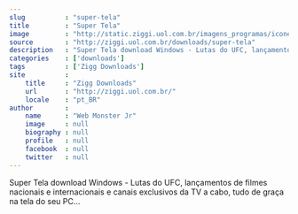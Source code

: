 ```yaml
---
slug          : "super-tela"
title         : "Super Tela"
image         : "http://static.ziggi.uol.com.br/imagens_programas/icone_ae465755087481998c322a2c0dd4de9a_super_tela.png"
source        : "http://ziggi.uol.com.br/downloads/super-tela"
description   : "Super Tela download Windows - Lutas do UFC, lançamentos de filmes nacionais e internacionais e canais exclusivos da TV a cabo, tudo de graça na tela do seu PC..."
categories    : ['downloads']
tags          : ['Zigg Downloads']
site          :
    title     : "Zigg Downloads"
    url       : "http://ziggi.uol.com.br/"
    locale    : "pt_BR"
author        :
    name      : "Web Monster Jr"
    image     : null
    biography : null
    profile   : null
    facebook  : null
    twitter   : null
---
```


Super Tela download Windows - Lutas do UFC, lançamentos de filmes nacionais e internacionais e canais exclusivos da TV a cabo, tudo de graça na tela do seu PC...
